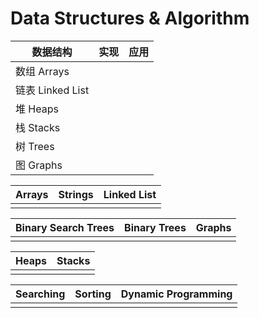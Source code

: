 # Data Structures & Algorithm

| 数据结构         | 实现 | 应用 |
| ---------------- | ---- | ---- |
| 数组 Arrays      |      |      |
| 链表 Linked List |      |      |
| 堆 Heaps         |      |      |
| 栈 Stacks        |      |      |
| 树 Trees         |      |      |
| 图 Graphs        |      |      |

| Arrays | Strings | Linked List |
| ------ | ------- | ----------- |
|        |         |             |

| Binary Search Trees | Binary Trees | Graphs |
| ------------------- | ------------ | ------ |
|                     |              |        |

| Heaps | Stacks |
| ----- | ------ |
|       |        |

| Searching | Sorting | Dynamic Programming |
| --------- | ------- | ------------------- |
|           |         |                     |



